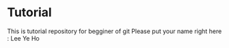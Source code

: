 # Tutorial

This is tutorial repository for begginer of git
Please put your name right here : Lee Ye Ho
